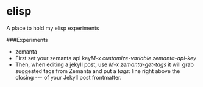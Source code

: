 elisp
=====

A place to hold my elisp experiments


###Experiments

 * zemanta
  * First set your zemanta api key*M-x customize-variable zemanta-api-key*
  * Then, when editing a jekyll post, use *M-x zemanta-get-tags* it will grab suggested tags from Zemanta and put a *tags:* line right above the closing --- of your Jekyll post frontmatter.
  
